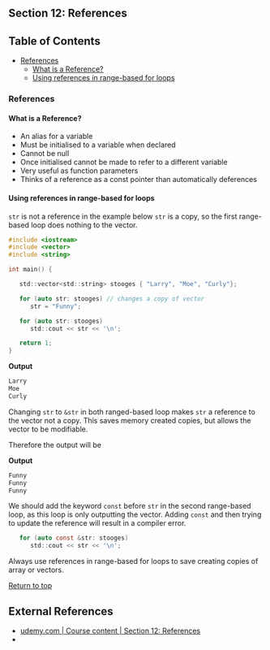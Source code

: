 ## Section 12: References

## Table of Contents

- [References](#references)
    - [What is a Reference?](#what-is-a-reference)
    - [Using references in range-based for loops](#using-references-in-range-based-for-loop)


### References

#### What is a Reference?

- An alias for a variable
- Must be initialised to a variable when declared
- Cannot be null
- Once initialised cannot be made to refer to a different variable
- Very useful as function parameters
- Thinks of a reference as a const pointer than automatically deferences 

#### Using references in range-based for loops

`str` is not a reference in the example below `str` is a copy, so the first range-based loop does nothing to the vector.

```c
#include <iostream>
#include <vector>
#include <string>

int main() {

   std::vector<std::string> stooges { "Larry", "Moe", "Curly"};

   for (auto str: stooges) // changes a copy of vector
      str = "Funny"; 

   for (auto str: stooges)
      std::cout << str << '\n';

   return 1;
}
```

**Output**
```bash
Larry
Moe
Curly
```

Changing `str` to `&str` in both ranged-based loop makes `str` a reference to the vector not a copy. This saves memory created copies, but allows the vector to be modifiable. 

Therefore the output will be

**Output**
```bash
Funny
Funny
Funny
```

We should add the keyword `const` before `str` in the second range-based loop, as this loop is only outputting the vector. Adding `const` and then trying to update the reference will result in a compiler error.

```c
   for (auto const &str: stooges)
      std::cout << str << '\n';
```

Always use references in range-based for loops to save creating copies of array or vectors.



[Return to top](#table-of-contents)

## External References
- [udemy.com | Course content | Section 12: References](https://www.udemy.com/course/beginning-c-plus-plus-programming/learn/lecture/9535548#questions)
- []()